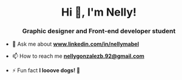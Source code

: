 <h1 align="center">Hi 👋, I'm Nelly!</h1>
<h3 align="center">Graphic designer and Front-end developer student</h3>

- 💬 Ask me about **www.linkedin.com/in/nellymabel**

- 📫 How to reach me **nellygonzalezb.92@gmail.com**

- ⚡ Fun fact **I looove dogs! 🐶**
